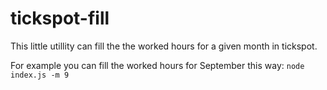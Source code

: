 # tickspot-fill
This little utillity can fill the the worked hours for a given month in tickspot.

For example you can fill the worked hours for September this way:
```node index.js -m 9```

